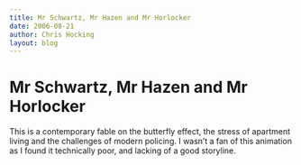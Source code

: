 ```yaml
---
title: Mr Schwartz, Mr Hazen and Mr Horlocker
date: 2006-08-21
author: Chris Hocking
layout: blog
---
```

# Mr Schwartz, Mr Hazen and Mr Horlocker

This is a contemporary fable on the butterfly effect, the stress of apartment living and the challenges of modern policing. I wasn’t a fan of this animation as I found it technically poor, and lacking of a good storyline.